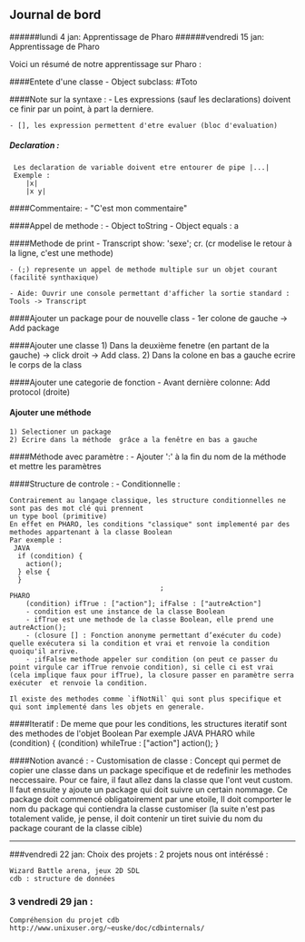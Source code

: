 Journal de bord
--
######lundi 4 jan: Apprentissage de Pharo
######vendredi 15 jan: Apprentissage de Pharo

Voici un résumé de notre apprentissage sur Pharo :

####Entete d'une classe
	- Object subclass: #Toto

####Note sur la syntaxe :
	- Les expressions (sauf les declarations) doivent ce finir par un point, à part la derniere.

	- [], les expression permettent d'etre evaluer (bloc d'evaluation)

##### Declaration :
	 Les declaration de variable doivent etre entourer de pipe |...|
	 Exemple :
	    |x|
	    |x y|

####Commentaire:
	- "C'est mon commentaire"

####Appel de methode :
	- Object toString
	- Object equals : a

####Methode de print
	- Transcript show: 'sexe'; cr. (cr modelise le retour à la ligne,  c'est une methode)

	- (;) represente un appel de methode multiple sur un objet courant (facilité synthaxique)

	- Aide: Ouvrir une console permettant d'afficher la sortie standard : Tools -> Transcript

####Ajouter un package pour de nouvelle class
	- 1er colone de gauche -> Add package

####Ajouter une classe
	1) Dans la deuxième fenetre (en partant de la  gauche) -> click droit -> Add class.
	2) Dans la colone en bas a gauche ecrire le corps de la class

####Ajouter une categorie de fonction
	- Avant dernière colonne: Add protocol (droite)

#### Ajouter une méthode
	1) Selectioner un package
	2) Ecrire dans la méthode  grâce a la fenêtre en bas a gauche

####Méthode avec paramètre :
	- Ajouter ':' à la fin du nom de la méthode et mettre les paramètres


####Structure de controle :
	- Conditionnelle :

	Contrairement au langage classique, les structure conditionnelles ne sont pas des mot clé qui prennent
    un type bool (primitive)
    En effet en PHARO, les conditions "classique" sont implementé par des methodes appartenant à la classe Boolean
    Par exemple :
     JAVA
      if (condition) {
        action();                             
      } else {                         
      }   
                                         ;
	PHARO
		(condition) ifTrue : ["action"]; ifFalse : ["autreAction"]
		- condition est une instance de la classe Boolean
		- ifTrue est une methode de la classe Boolean, elle prend une autreAction();                        
		- (closure [] : Fonction anonyme permettant d’exécuter du code)  quelle exécutera si la condition et vrai et renvoie la condition quoiqu'il arrive.
		- ;ifFalse methode appeler sur condition (on peut ce passer du point virgule car ifTrue renvoie condition), si celle ci est vrai (cela implique faux pour ifTrue), la closure passer en paramètre serra exécuter  et renvoie la condition.

    Il existe des methodes comme `ifNotNil` qui sont plus specifique et qui sont implementé dans les objets en generale.

####Iteratif :
	De meme que pour les conditions, les structures iteratif sont des methodes de l'objet Boolean
    Par exemple
          JAVA                                 PHARO
      while (condition) {                   (condition) whileTrue : ["action"]
        action();
      }

####Notion avancé :
	- Customisation de classe :
	Concept qui permet de copier une classe dans un package specifique et de redefinir les methodes neccessaire.
	Pour ce faire, il faut allez dans la classe que l'ont veut custom.
	Il faut ensuite y ajoute un package qui doit suivre un certain nommage.
	Ce package doit commencé obligatoirement par une etoile,
    Il doit comporter le nom du package qui contiendra la classe customiser (la suite n'est pas totalement valide, je pense, il doit contenir un tiret suivie du nom du package courant de la classe cible)


----------


###vendredi 22 jan: Choix des projets :
	2 projets nous ont intéréssé :

    Wizard Battle arena, jeux 2D SDL
    cdb : structure de données

### 3	vendredi 29 jan :
	Compréhension du projet cdb
	http://www.unixuser.org/~euske/doc/cdbinternals/
